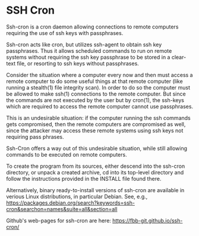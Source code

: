 # SSH Cron

Ssh-cron is a cron daemon allowing connections to remote computers requiring
the use of ssh keys with passphrases.

Ssh-cron acts like cron, but utilizes ssh-agent to obtain ssh key
passphrases. Thus it allows scheduled commands to run on remote systems
without requiring the ssh key passphrase to be stored in a clear-text file, or
resorting to ssh keys without passphrases.

Consider the situation where a computer every now and then must access a
remote computer to do some useful things at that remote computer (like running
a stealth(1) file integrity scan). In order to do so the computer must be
allowed to make ssh(1) connections to the remote computer.  But since the
commands are not executed by the user but by cron(1), the ssh-keys which are
required to access the remote computer cannot use passphrases.

This is an undesirable situation: if the computer running the ssh commands
gets compromised, then the remote computers are compromised as well, since the
attacker may access these remote systems using ssh keys not requiring pass
phrases.

Ssh-Cron offers a way out of this undesirable  situation,  while  still
allowing  commands  to be executed on remote computers.


To create the program from its sources, either descend into the ssh-cron
directory, or unpack a created archive, cd into its top-level directory 
and follow the instructions provided in the INSTALL file found there.

Alternatively, binary ready-to-install versions of ssh-cron are available in
verious Linux distributions, in particular Debian. See, e.g.,
https://packages.debian.org/search?keywords=ssh-cron&searchon=names&suite=all&section=all

Github's web-pages for ssh-cron are here:
https://fbb-git.github.io/ssh-cron/

